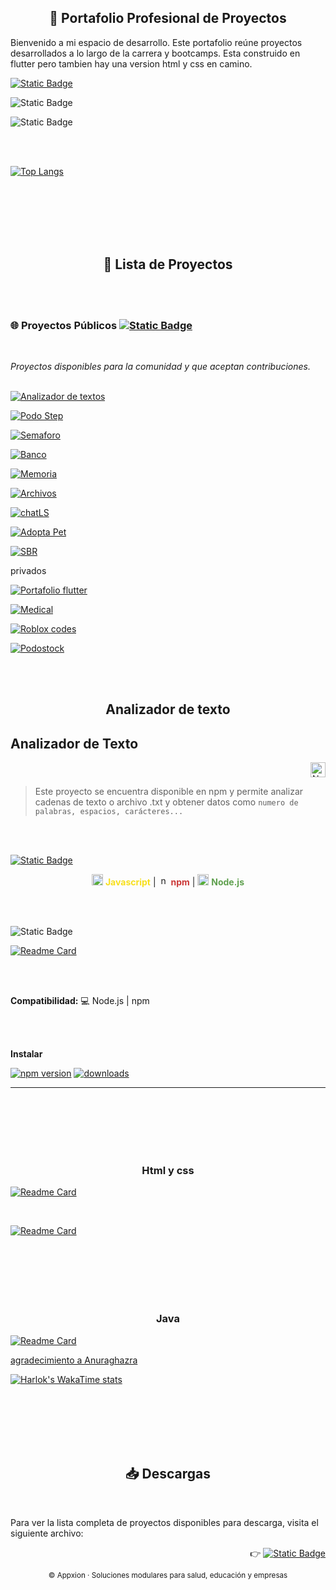 
<h2 align="center">
💼 Portafolio Profesional de Proyectos
</h2>


Bienvenido a mi espacio de desarrollo. Este portafolio reúne proyectos desarrollados a lo largo de la carrera y bootcamps. Esta construido en flutter pero tambien hay una version html y css en camino.



[![Static Badge](https://img.shields.io/badge/Puedes%20ver%20la%20p%C3%A1gina%20aqui-%23F8F0E3?style=flat&logo=googlechrome&logoColor=%23D1061B)](https://luismtapia.github.io/portafolio)




![Static Badge](https://img.shields.io/badge/Repositorios%20P%C3%BAblicos-%23FFFFFF?style=flat&logo=googlechrome&logoColor=%23181717&labelColor=%23Ffffff)


![Static Badge](https://img.shields.io/badge/Repositorios%20P%C3%BAblicos-%23FFFFFF?style=flat-square&logo=googlechrome&logoColor=%23181717&labelColor=%23Ffffff)

<br>
<br>

[![Top Langs](https://github-readme-stats.vercel.app/api/top-langs/?username=luismtapia&layout=donut)](https://github.com/luismtapia/github-readme-stats)














<br>
<br>
<br>
<br>
<br>

<h2 align="center">
💼 Lista de Proyectos
</h2>
<br>
<br>










<!--
================================================================================
             PROYECTOS PÚBLICOS                                
================================================================================
-->




### 🌐 Proyectos Públicos  [![Static Badge](https://img.shields.io/badge/Open%20source-%23FFFFFF?style=for-the-badge&logo=opensourceinitiative&logoColor=%233DA639&labelColor=%23FFFFFF)](https://opensource.org/)
<br>

_Proyectos disponibles para la comunidad y que aceptan contribuciones._
<br><br>


[![Analizador de textos](https://img.shields.io/badge/Analizador%20de%20textos-%23FFFFFF?style=flat-square&logo=github&logoColor=%23181717&labelColor=%23Ffffff)](#analizador-de-texto)

[![Podo Step](https://img.shields.io/badge/PodoStep-%23FFFFFF?style=flat-square&logo=github&logoColor=%23181717&labelColor=%23Ffffff)](#podo-step)

[![Semaforo](https://img.shields.io/badge/Semaforo-%23FFFFFF?style=flat-square&logo=github&logoColor=%23181717&labelColor=%23Ffffff)](#semaforo)

[![Banco](https://img.shields.io/badge/Banco-%23FFFFFF?style=flat-square&logo=github&logoColor=%23181717&labelColor=%23Ffffff)](#banco)

[![Memoria](https://img.shields.io/badge/Memoria-%23FFFFFF?style=flat-square&logo=github&logoColor=%23181717&labelColor=%23Ffffff)](#memoria-texto)

[![Archivos](https://img.shields.io/badge/Archivos-%23FFFFFF?style=flat-square&logo=github&logoColor=%23181717&labelColor=%23Ffffff)](#archivos)

[![chatLS](https://img.shields.io/badge/ChatLynceSpace-%23FFFFFF?style=flat-square&logo=github&logoColor=%23181717&labelColor=%23Ffffff)](#chatLS)

[![Adopta Pet](https://img.shields.io/badge/Adoptapet-%23FFFFFF?style=flat-square&logo=github&logoColor=%23181717&labelColor=%23Ffffff)](#)

[![SBR](https://img.shields.io/badge/Sistema%20Basado%20en%20Reglas-%23FFFFFF?style=flat-square&logo=github&logoColor=%23181717&labelColor=%23Ffffff)](#)





privados


[![Portafolio flutter](https://img.shields.io/badge/Portafolio-%23FFFFFF?style=flat-square&logo=refinedgithub&logoColor=%23181717&labelColor=%23Ffffff)](#portafolio)

[![Medical](https://img.shields.io/badge/Medical-%23FFFFFF?style=flat-square&logo=refinedgithub&logoColor=%23181717&labelColor=%23Ffffff)](#medical)

[![Roblox codes](https://img.shields.io/badge/Roblox%20Codes-%23FFFFFF?style=flat-square&logo=refinedgithub&logoColor=%23181717&labelColor=%23Ffffff)](#roblox-codes)

[![Podostock](https://img.shields.io/badge/Podostock-%23FFFFFF?style=flat-square&logo=refinedgithub&logoColor=%23181717&labelColor=%23Ffffff)](#podostock)


<br><br>
<h2 align="center">
   Analizador de texto
</h2>

## Analizador de Texto


    

<p align="right">
   <a href="https://nodejs.org/es">
        <img src="https://cdn.simpleicons.org/node.js/3DDC84" alt="Node js" width="24" height="24">
    </a>
</p>

> Este proyecto se encuentra disponible en npm y permite analizar cadenas de texto o archivo .txt y obtener datos como `numero de palabras, espacios, carácteres...`



<br>
<br>



[![Static Badge](https://img.shields.io/badge/Tecnologías:-%23FFFFFF?style=for-the-badge&logo=iterm2&logoColor=%23181717&labelColor=%23Ffffff)](https://node.js/es)

<p align="center">
   <img src="https://cdn.simpleicons.org/javascript/F7DF1E" alt="Javascript" width="18" height="18">
   <span style="color:#F7DF1E; font-weight:bold;">Javascript</span>
| 
   <img src="https://cdn.simpleicons.org/npm/CB3837" alt="npm" width="16" height="16">
   <span style="color:#CB3837; font-weight:bold;">npm</span>  
|    
   <img src="https://cdn.simpleicons.org/node.js/5FA04E" alt="node" width="18" height="18">
   <span style="color:#5FA04E; font-weight:bold;">Node.js</span>

</p>





<br>
<br>
   

![Static Badge](https://img.shields.io/badge/Repositorio%20P%C3%BAblico-%23FFFFFF?style=flat-square&logo=github&logoColor=%23181717&labelColor=%23Ffffff)
 

[![Readme Card](https://github-readme-stats.vercel.app/api/pin/?username=luismtapia&repo=analyzer-text)](https://github.com/luismtapia/analyzer-text)


   
<br>
<br>

**Compatibilidad:** 💻 Node.js | npm


<br>
<br>

**Instalar**

[![npm version](https://img.shields.io/npm/v/analyzer-text.svg)](https://www.npmjs.com/package/analyzer-text)
[![downloads](https://img.shields.io/npm/dt/analyzer-text.svg)](https://www.npmjs.com/package/analyzer-text)





---















<br>
<br>
<br>
<br>
<br>
<h3 align="center">
Html y css
</h3>

[![Readme Card](https://github-readme-stats.vercel.app/api/pin/?username=luismtapia&repo=podo-step)](https://github.com/luismtapia/podo-step)

<br>


[![Readme Card](https://github-readme-stats.vercel.app/api/pin/?username=luismtapia&repo=chatLS)](https://github.com/luismtapia/chatLS)


<br>
<br>
<br>
<br>
<br>
<h3 align="center">
Java
</h3>

[![Readme Card](https://github-readme-stats.vercel.app/api/pin/?username=luismtapia&repo=proyectos-java-ITC)](https://github.com/luismtapia/proyectos-java-ITC)






[agradecimiento a Anuraghazra](https://github.com/anuraghazra/github-readme-stats#responsive-card-theme#gh-light-mode-only)








[![Harlok's WakaTime stats](https://github-readme-stats.vercel.app/api/wakatime?username=luismtapia)](https://github.com/luismtapia/podo-step)













<br>
<br>
<br>
<br>
<br>

<h2 align="center">
   📥 Descargas
</h2>

<br>

Para ver la lista completa de proyectos disponibles para descarga, visita el siguiente archivo:

<div align="right">
   
👉
[![Static Badge](https://img.shields.io/badge/Descargas-%2385C8C8?style=flat&logo=abdownloadmanager&logoColor=%2300465B)](/DOWNLOAD.md)

</div>













<p align="center">
  <sub>© Appxion · Soluciones modulares para salud, educación y empresas</sub>
</p>












